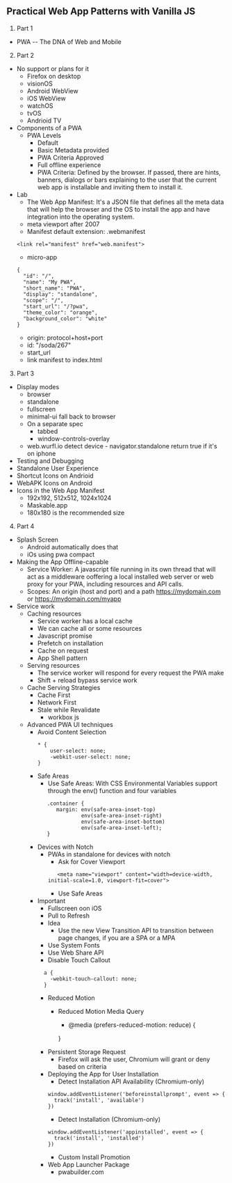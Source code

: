## Practical Web App Patterns with Vanilla JS
1. Part 1
  - PWA -- The DNA of Web and Mobile
2. Part 2
  - No support or plans for it
    - Firefox on desktop
    - visionOS
    - Android WebView
    - iOS WebView
    - watchOS
    - tvOS
    - Andrioid TV
  - Components of a PWA
    - PWA Levels
      - Default
      - Basic Metadata provided
      - PWA Criteria Approved
      - Full offline experience
      - PWA Criteria: Defined by the browser. If passed, there are hints, banners, dialogs or bars explaining to the user that the current web app is installable and inviting them to install it.
  - Lab
    - The Web App Manifest: It's a JSON file that defines all the meta data that will help the browser and the OS to install the app and have integration into the operating system.
    - meta viewport after 2007
    - Manifest default extension: .webmanifest
    ```
    <link rel="manifest" href="web.manifest">
    ```
    - micro-app
    ```
    {
      "id": "/",
      "name": "My PWA",
      "short_name": "PWA",
      "display": "standalone",
      "scope": "/",
      "start_url": "/?pwa",
      "theme_color": "orange",
      "background_color": "white"
    }
    ```
    - origin: protocol+host+port
    - id: "/soda/267"
    - start_url
    - link manifest to index.html
3. Part 3
  - Display modes
    - browser
    - standalone
    - fullscreen
    - minimal-ui  fall back to browser
    - On a separate spec
      - tabbed
      - window-controls-overlay
    - web.wurfl.io detect device
    - navigator.standalone return true if it's on iphone
  - Testing and Debugging
  - Standalone User Experience
  - Shortcut Icons on Andrioid
  - WebAPK Icons on Android
  - Icons in the Web App Manifest
    - 192x192, 512x512, 1024x1024
    - Maskable.app
    - 180x180 is the recommended size
    <link rel="apple-touch-icon" href="ios_icon.png">
    <link rel="apple-touch-icon" href="ios_icon.png" sizes="120x120">
4. Part 4
  - Splash Screen
    - Android automatically does that
    - iOs using pwa compact
  - Making the App Offline-capable
    - Service Worker: A javascript file running in its own thread that will act as a middleware ooffering a local installed web server or web proxy for your PWA, including resources and API calls.
    - Scopes: An origin (host and port) and a path https://mydomain.com or https://mydomain.com/myapp
  - Service work
    - Caching resources
      - Service worker has a local cache
      - We can cache all or some resources
      - Javascript promise
      - Prefetch on installation
      - Cache on request
      - App Shell pattern
    - Serving resources
      - The service worker will respond for every request the PWA make
      - Shift + reload bypass service work
    - Cache Serving Strategies
      - Cache First
      - Network First
      - Stale while Revalidate
        - workbox js
    - Advanced PWA UI techniques
      - Avoid Content Selection
        ```
        * {
            user-select: none;
            -webkit-user-select: none;
        }
        ```
      - Safe Areas
        - Use Safe Areas: With CSS Environmental Variables support through the env() function and four variables
        ```
           .container {
              margin: env(safe-area-inset-top)
                      env(safe-area-inset-right)
                      env(safe-area-inset-bottom)
                      env(safe-area-inset-left);
           }
        ```
      - Devices with Notch
        - PWAs in standalone for devices with notch
          - Ask for Cover Viewport
          ```
             <meta name="viewport" content="width=device-width, initial-scale=1.0, viewport-fit=cover">
          ```
          - Use Safe Areas
      - Important
        - Fullscreen oon iOS
        - Pull to Refresh
        - Idea
          - Use the new View Transition API to transition between page changes, if you are a SPA or a MPA
        - Use System Fonts
        - Use Web Share API
        - Disable Touch Callout
        ```
          a {
            -webkit-touch-callout: none;
          }
        ```
        - Reduced Motion
          - Reduced Motion Media Query
            - @media (prefers-reduced-motion: reduce) {

            }        
        - Persistent Storage Request
          - Firefox will ask the user, Chromium will grant or deny based on criteria
        - Deploying the App for User Installation
          - Detect Installation API Availability (Chromium-only)
          ```
          window.addEventListener('beforeinstallprompt', event => {
            track('install', 'available')
          })
          ```
          - Detect Installation (Chromium-only)
          ```
          window.addEventListener('appinstalled', event => {
            track('install', 'installed')
          })
          ```
          - Custom Install Promotion
        - Web App Launcher Package
          - pwabuilder.com
          
      
          

